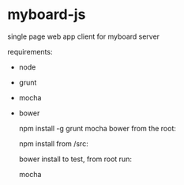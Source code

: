 myboard-js
==========

single page web app client for myboard server

requirements:
* node
* grunt
* mocha
* bower

    npm install -g grunt mocha bower
from the root:

    npm install
from /src:

    bower install
to test, from root run:

    mocha

